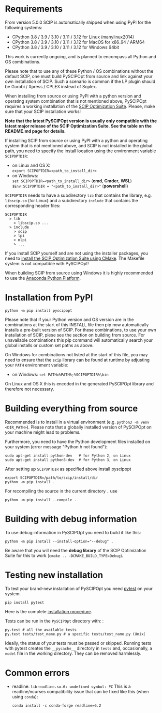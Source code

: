 Requirements
============

From version 5.0.0 SCIP is automatically shipped when using PyPI for the following systems:

- CPython 3.8 / 3.9 / 3.10 / 3.11 / 3.12 for  Linux (manylinux2014)
- CPython 3.8 / 3.9 / 3.10 / 3.11 / 3.12 for MacOS for x86_64 / ARM64
- CPython 3.8 / 3.9 / 3.10 / 3.11 / 3.12 for Windows 64bit

This work is currently ongoing, and is planned to encompass all Python and OS combinations. 

Please note that to use any of these Python / OS combinations without the default SCIP, one must build PySCIPOpt from source and
link against your own installation of SCIP. Such a scenario is common if the LP plugin should be Gurobi / Xpress / CPLEX instead of Soplex.

When installing from source or using PyPI with a python version and operating system combination that is not mentioned above,
PySCIPOpt requires a working installation of the [SCIP Optimization
Suite](https://www.scipopt.org/). Please, make sure that your SCIP installation works!

**Note that the latest PySCIPOpt version is usually only compatible with the latest major release of the SCIP Optimization Suite. See the table on the README.md page for details.**

If installing SCIP from source or using PyPI with a python and operating system that is not mentioned above, and SCIP is not installed in the global path,
you need to specify the install location using the environment variable
`SCIPOPTDIR`:

-   on Linux and OS X:\
    `export SCIPOPTDIR=<path_to_install_dir>`
-   on Windows:\
    `set SCIPOPTDIR=<path_to_install_dir>` (**cmd**, **Cmder**, **WSL**)\
    `$Env:SCIPOPTDIR = "<path_to_install_dir>"` (**powershell**)

`SCIPOPTDIR` needs to have a subdirectory `lib` that contains the
library, e.g. `libscip.so` (for Linux) and a subdirectory `include` that
contains the corresponding header files:

    SCIPOPTDIR
      > lib
        > libscip.so ...
      > include
        > scip
        > lpi
        > nlpi
        > ...

If you install SCIP yourself and are not using the installer packages, you need to [install the
SCIP Optimization Suite using CMake](https://www.scipopt.org/doc/html/md_INSTALL.php#CMAKE).
The Makefile system is not compatible with PySCIPOpt!

When building SCIP from source using Windows it is highly recommended to use the [Anaconda Python
Platform](https://www.anaconda.com/).

Installation from PyPI
======================

    python -m pip install pyscipopt

Please note that if your Python version and OS version are in the combinations at the start of this INSTALL file then
pip now automatically installs a pre-built version of SCIP. For these combinations, to use your own installation of SCIP,
plese see the section on building from source. For unavailable combinations this pip command will automatically
search your global installs or custom set paths as above.

On Windows for combinations not listed at the start of this file, you may need to ensure that the `scip` library can be found
at runtime by adjusting your `PATH` environment variable:

-   on Windows: `set PATH=%PATH%;%SCIPOPTDIR%\bin`

On Linux and OS X this is encoded in the generated PySCIPOpt library and
therefore not necessary.

Building everything from source
===============================

Recommended is to install in a virtual environment (e.g. `python3 -m venv <DIR_PATH>`).
Please note that a globally installed version of PySCIPOpt on your machine might lead to problems.

Furthermore, you need to have the Python
development files installed on your system (error message "Python.h not
found"):

    sudo apt-get install python-dev   # for Python 2, on Linux
    sudo apt-get install python3-dev  # for Python 3, on Linux

After setting up `SCIPOPTDIR` as specified above install pyscipopt

    export SCIPOPTDIR=/path/to/scip/install/dir
    python -m pip install .

For recompiling the source in the current directory `.` use

    python -m pip install --compile .

Building with debug information
===============================

To use debug information in PySCIPOpt you need to build it like this:

    python -m pip install --install-option="--debug" .

Be aware that you will need the **debug library** of the SCIP
Optimization Suite for this to work
(`cmake .. -DCMAKE_BUILD_TYPE=Debug`).

Testing new installation
========================

To test your brand-new installation of PySCIPOpt you need
[pytest](https://pytest.org/) on your system.

    pip install pytest

Here is the complete [installation
procedure](https://docs.pytest.org/en/latest/getting-started.html).

Tests can be run in the `PySCIPOpt` directory with: :

    py.test # all the available tests
    py.test tests/test_name.py # a specific tests/test_name.py (Unix)

Ideally, the status of your tests must be passed or skipped. Running
tests with pytest creates the `__pycache__` directory in `tests` and,
occasionally, a `model` file in the working directory. They can be
removed harmlessly.

Common errors
=============

-   readline: `libreadline.so.6: undefined symbol: PC` This is a
    readline/ncurses compatibility issue that can be fixed like this
    (when using `conda`):

        conda install -c conda-forge readline=6.2


